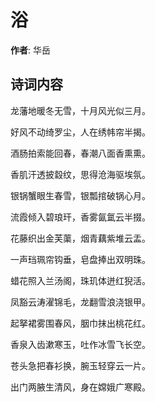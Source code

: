 # 浴

**作者**: 华岳

## 诗词内容

龙藩地暖冬无雪，十月风光似三月。

好风不动绮罗尘，人在绣帏帘半揭。

酒肠拍索能回春，春潮八面香熏熏。

香肌汗透披縠纹，思得沧海驱埃氛。

银锅蟹眼生春雪，银瓢捾破锅心月。

流霞倾入碧琅玕，香雾氤氲云半掇。

花藤织出金芙蕖，烟青藕紫堆云盂。

一声珰珮帘钩垂，皂盘捧出双明珠。

蜡花照入兰汤阁，珠玑体迸红猊活。

凤豁云涛濯锦毛，龙翻雪浪浇银甲。

起拏裙雾围春风，胭巾抹出桃花红。

香泉入齿漱寒玉，吐作冰雪飞长空。

苍头急把春衫换，腕玉轻穿云一片。

出门两腋生清风，身在嫦娥广寒殿。

